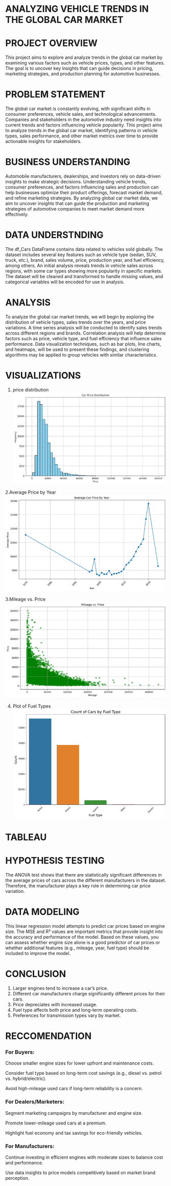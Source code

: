 # ANALYZING VEHICLE TRENDS IN THE GLOBAL CAR MARKET

# PROJECT OVERVIEW
This project aims to explore and analyze trends in the global car market by examining various factors such as vehicle prices, types, and other features. The goal is to uncover key insights that can guide decisions in pricing, marketing strategies, and production planning for automotive businesses.

# PROBLEM STATEMENT
The global car market is constantly evolving, with significant shifts in consumer preferences, vehicle sales, and technological advancements. Companies and stakeholders in the automotive industry need insights into current trends and factors influencing vehicle popularity. This project aims to analyze trends in the global car market, identifying patterns in vehicle types, sales performance, and other market metrics over time to provide actionable insights for stakeholders.

# BUSINESS UNDERSTANDING
Automobile manufacturers, dealerships, and investors rely on data-driven insights to make strategic decisions. Understanding vehicle trends, consumer preferences, and factors influencing sales and production can help businesses optimize their product offerings, forecast market demand, and refine marketing strategies. By analyzing global car market data, we aim to uncover insights that can guide the production and marketing strategies of automotive companies to meet market demand more effectively.

# DATA UNDERSTNDING
The df_Cars DataFrame contains data related to vehicles sold globally. The dataset includes several key features such as vehicle type (sedan, SUV, truck, etc.), brand, sales volume, price, production year, and fuel efficiency, among others. An initial analysis reveals trends in vehicle sales across regions, with some car types showing more popularity in specific markets. The dataset will be cleaned and transformed to handle missing values, and categorical variables will be encoded for use in analysis.

# ANALYSIS
To analyze the global car market trends, we will begin by exploring the distribution of vehicle types, sales trends over the years, and price variations. A time series analysis will be conducted to identify sales trends across different regions and brands. Correlation analysis will help determine factors such as price, vehicle type, and fuel efficiency that influence sales performance. Data visualization techniques, such as bar plots, line charts, and heatmaps, will be used to present these findings, and clustering algorithms may be applied to group vehicles with similar characteristics.

# VISUALIZATIONS
1. price distribution
![alt text](Images/image.png)

2.Average Price by Year
![alt text](Images/image-1.png) 

3.Mileage vs. Price
![alt text](Images/image-2.png)

4. Plot of Fuel Types
![alt text](Images/image-3.png)

# TABLEAU

# HYPOTHESIS TESTING
The ANOVA test shows that there are statistically significant differences in the average prices of cars across the different manufacturers in the dataset. Therefore, the manufacturer plays a key role in determining car price variation.

# DATA MODELING
This linear regression model attempts to predict car prices based on engine size. The MSE and R² values are important metrics that provide insight into the accuracy and performance of the model. Based on these values, you can assess whether engine size alone is a good predictor of car prices or whether additional features (e.g., mileage, year, fuel type) should be included to improve the model.

# CONCLUSION
1. Larger engines tend to increase a car’s price.
2. Different car manufacturers charge significantly different prices for their cars.
3. Price depreciates with increased usage.
4.  Fuel type affects both price and long-term operating costs.
5. Preferences for transmission types vary by market.

# RECCOMENDATION
### For Buyers:
Choose smaller engine sizes for lower upfront and maintenance costs.

Consider fuel type based on long-term cost savings (e.g., diesel vs. petrol vs. hybrid/electric).

Avoid high-mileage used cars if long-term reliability is a concern.

### For Dealers/Marketers:
Segment marketing campaigns by manufacturer and engine size.

Promote lower-mileage used cars at a premium.

Highlight fuel economy and tax savings for eco-friendly vehicles.

### For Manufacturers:

Continue investing in efficient engines with moderate sizes to balance cost and performance.

Use data insights to price models competitively based on market brand perception.
